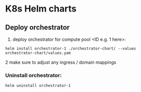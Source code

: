 # K8s Helm charts

## Deploy orchestrator
1. deploy orchestrator for compute pool <ID e.g. 1 here>:
```
helm install orchestrator-1 ./orchestrator-chart/ --values orchestrator-chart/values.yam
```
2 make sure to adjust any ingress / domain mappings


### Uninstall orchestrator:
```
helm uninstall orchestrator-1
```